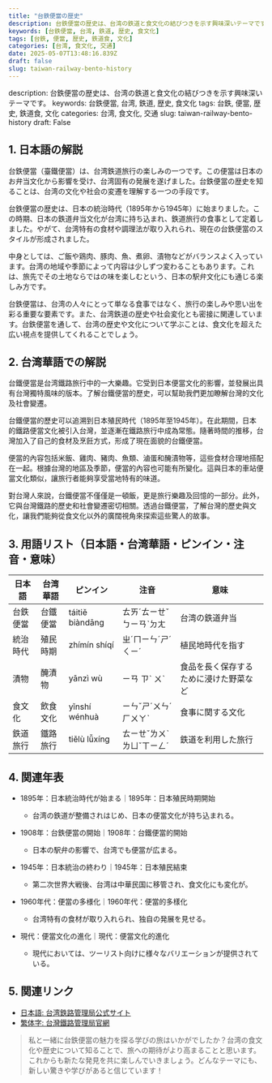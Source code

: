 ```yaml
---
title: "台鉄便當の歴史"
description: 台鉄便當の歴史は、台湾の鉄道と食文化の結びつきを示す興味深いテーマです。
keywords: [台鉄便當, 台湾, 鉄道, 歴史, 食文化]
tags: [台鉄, 便當, 歴史, 鉄道食, 文化]
categories: [台湾, 食文化, 交通]
date: 2025-05-07T13:48:16.839Z
draft: false
slug: taiwan-railway-bento-history
---
```


description: 台鉄便當の歴史は、台湾の鉄道と食文化の結びつきを示す興味深いテーマです。
keywords: 台鉄便當, 台湾, 鉄道, 歴史, 食文化
tags: 台鉄, 便當, 歴史, 鉄道食, 文化
categories: 台湾, 食文化, 交通
slug: taiwan-railway-bento-history
draft: False

## 1. 日本語の解説

台鉄便當（臺鐵便當）は、台湾鉄道旅行の楽しみの一つです。この便當は日本のお弁当文化から影響を受け、台湾固有の発展を遂げました。台鉄便當の歴史を知ることは、台湾の文化や社会の変遷を理解する一つの手段です。

台鉄便當の歴史は、日本の統治時代（1895年から1945年）に始まりました。この時期、日本の鉄道弁当文化が台湾に持ち込まれ、鉄道旅行の食事として定着しました。やがて、台湾特有の食材や調理法が取り入れられ、現在の台鉄便當のスタイルが形成されました。

中身としては、ご飯や鶏肉、豚肉、魚、煮卵、漬物などがバランスよく入っています。台湾の地域や季節によって内容は少しずつ変わることもあります。これは、旅先でその土地ならではの味を楽しむという、日本の駅弁文化にも通じる楽しみ方です。

台鉄便當は、台湾の人々にとって単なる食事ではなく、旅行の楽しみや思い出を彩る重要な要素です。また、台湾鉄道の歴史や社会変化とも密接に関連しています。台鉄便當を通して、台湾の歴史や文化について学ぶことは、食文化を超えた広い視点を提供してくれることでしょう。

## 2. 台湾華語での解説 

台鐵便當是台湾鐵路旅行中的一大樂趣。它受到日本便當文化的影響，並發展出具有台灣獨特風味的版本。了解台鐵便當的歷史，可以幫助我們更加瞭解台灣的文化及社會變遷。

台鐵便當的歷史可以追溯到日本殖民時代（1895年至1945年）。在此期間，日本的鐵路便當文化被引入台灣，並逐漸在鐵路旅行中成為常態。隨著時間的推移，台灣加入了自己的食材及烹飪方式，形成了現在面貌的台鐵便當。

便當的內容包括米飯、雞肉、豬肉、魚類、滷蛋和醃漬物等，這些食材合理地搭配在一起。根據台灣的地區及季節，便當的內容也可能有所變化。這與日本的車站便當文化類似，讓旅行者能夠享受當地特有的味道。

對台灣人來說，台鐵便當不僅僅是一頓飯，更是旅行樂趣及回憶的一部分。此外，它與台灣鐵路的歷史和社會變遷密切相關。透過台鐵便當，了解台灣的歷史與文化，讓我們能夠從食文化以外的廣闊視角來探索這些驚人的故事。

## 3. 用語リスト（日本語・台湾華語・ピンイン・注音・意味）

| 日本語    | 台湾華語     | ピンイン         | 注音    | 意味                       |
|---------|------------|---------------|--------|--------------------------|
| 台鉄便當  | 台鐵便當    | táitiě biàndāng | ㄊㄞˊㄊㄧㄝˇㄅㄧㄢˋㄉㄤ | 台湾の鉄道弁当              |
| 統治時代  | 殖民時期    | zhímín shíqí   | ㄓˊㄇㄧㄣˊㄕˊㄑㄧˊ | 植民地時代を指す             |
| 漬物      | 醃漬物     | yānzì wù     | ㄧㄢ ㄗˋ ㄨˋ | 食品を長く保存するために浸けた野菜など   |
| 食文化    | 飲食文化   | yǐnshí wénhuà | ㄧㄣˇㄕˊㄨㄣˊㄏㄨㄚˋ | 食事に関する文化              |
| 鉄道旅行  | 鐵路旅行   | tiělù lǚxíng   | ㄊㄧㄝˇㄌㄨˋㄌㄩˇㄒㄧㄥˊ | 鉄道を利用した旅行            |

## 4. 関連年表

- 1895年：日本統治時代が始まる｜1895年：日本殖民時期開始
  - 台湾の鉄道が整備されはじめ、日本の便當文化が持ち込まれる。

- 1908年：台鉄便當の開始｜1908年：台鐵便當的開始
  - 日本の駅弁の影響で、台湾でも便當が広まる。

- 1945年：日本統治の終わり｜1945年：日本殖民結束
  - 第二次世界大戦後、台湾は中華民国に移管され、食文化にも変化が。

- 1960年代：便當の多様化｜1960年代：便當的多樣化
  - 台湾特有の食材が取り入れられ、独自の発展を見せる。

- 現代：便當文化の進化｜現代：便當文化的進化
  - 現代においては、ツーリスト向けに様々なバリエーションが提供されている。

## 5. 関連リンク

- [日本語: 台湾鉄路管理局公式サイト](https://www.railway.gov.tw/)
- [繁体字: 台灣鐵路管理局官網](https://www.railway.gov.tw/)

>私と一緒に台鉄便當の魅力を探る学びの旅はいかがでしたか？台湾の食文化や歴史について知ることで、旅への期待がより高まることと思います。これからも新たな発見を共に楽しんでいきましょう。どんなテーマにも、新しい驚きや学びがあると信じています！